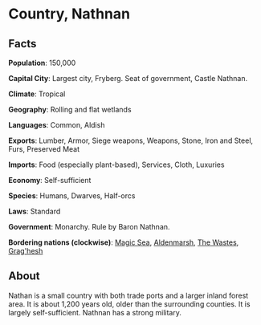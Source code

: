 # Country, Nathnan
## Facts
**Population**: 150,000

**Capital City**: Largest city, Fryberg. Seat of government, Castle Nathnan.

**Climate**: Tropical

**Geography**: Rolling and flat wetlands

**Languages**: Common, Aldish

**Exports**: Lumber, Armor, Siege weapons, Weapons, Stone, Iron and Steel, Furs, Preserved Meat

**Imports**: Food (especially plant-based), Services, Cloth, Luxuries

**Economy**: Self-sufficient

**Species**: Humans, Dwarves, Half-orcs

**Laws**: Standard

**Government**: Monarchy. Rule by Baron Nathnan.

**Bordering nations (clockwise)**: [Magic Sea](magic_sea.md), [Aldenmarsh](aldenmarsh.md), [The Wastes](wastes.md), [Grag'hesh](graghesh.md)

## About
Nathan is a small country with both trade ports and a larger inland forest area. It is about 1,200 years old, older than the surrounding counties. It is largely self-sufficient. Nathnan has a strong military.
